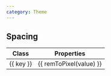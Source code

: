 ```yaml
---
category: Theme
---
```


<script setup lang="ts">
import { spacing, remToPixel } from '../util.ts'
</script>

## Spacing

 <div class="relative overflow-hidden lg:overflow-auto scrollbar:!w-1.5 scrollbar:!h-1.5 scrollbar:bg-transparent scrollbar-track:!bg-slate-100 scrollbar-thumb:!rounded scrollbar-thumb:!bg-slate-300 scrollbar-track:!rounded dark:scrollbar-track:!bg-slate-500/[0.16] dark:scrollbar-thumb:!bg-slate-500/50 max-h-96 supports-scrollbars:pr-2 lg:max-h-96">
    <table class="text-left border-collapse">
        <thead>
            <tr>
                <th class="sticky z-10 top-0 text-sm leading-6 font-semibold p-0">
                    <div class="py-2 pr-2">
                        Class
                    </div>
                </th>
                <th class="sticky z-10 top-0 text-sm leading-6 font-semibold p-0">
                    <div class="py-2 pl-2">
                        Properties
                    </div>
                </th>
            </tr>
        </thead>
        <tbody class="align-baseline">
            <tr v-for="(value, key) in spacing()" class="">
                <td translate="no" class="py-2 pr-2 font-mono font-medium text-xs leading-6 text-sky-500 whitespace-nowrap dark:text-sky-400">
                    {{ key }}
                </td>
                <td translate="no" class="w-full py-2 pl-2 font-mono text-xs leading-6 text-indigo-600 whitespace-pre dark:text-indigo-300">
                    {{ remToPixel(value) }}
                </td>
            </tr>
        </tbody>
    </table>
</div>